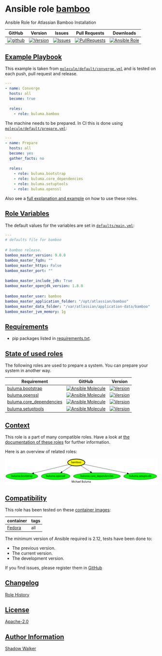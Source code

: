 # Ansible role [bamboo](https://galaxy.ansible.com/ui/standalone/roles/buluma/bamboo/documentation)

Ansible Role for Atlassian Bamboo Installation

|GitHub|Version|Issues|Pull Requests|Downloads|
|------|-------|------|-------------|---------|
|[![github](https://github.com/buluma/ansible-role-bamboo/actions/workflows/molecule.yml/badge.svg)](https://github.com/buluma/ansible-role-bamboo/actions/workflows/molecule.yml)|[![Version](https://img.shields.io/github/release/buluma/ansible-role-bamboo.svg)](https://github.com/buluma/ansible-role-bamboo/releases/)|[![Issues](https://img.shields.io/github/issues/buluma/ansible-role-bamboo.svg)](https://github.com/buluma/ansible-role-bamboo/issues/)|[![PullRequests](https://img.shields.io/github/issues-pr-closed-raw/buluma/ansible-role-bamboo.svg)](https://github.com/buluma/ansible-role-bamboo/pulls/)|[![Ansible Role](https://img.shields.io/ansible/role/d/buluma/bamboo)](https://galaxy.ansible.com/ui/standalone/roles/buluma/bamboo/documentation)|

## [Example Playbook](#example-playbook)

This example is taken from [`molecule/default/converge.yml`](https://github.com/buluma/ansible-role-bamboo/blob/master/molecule/default/converge.yml) and is tested on each push, pull request and release.

```yaml
---
- name: Converge
  hosts: all
  become: true

  roles:
    - role: buluma.bamboo
```

The machine needs to be prepared. In CI this is done using [`molecule/default/prepare.yml`](https://github.com/buluma/ansible-role-bamboo/blob/master/molecule/default/prepare.yml):

```yaml
---
- name: Prepare
  hosts: all
  become: yes
  gather_facts: no

  roles:
    - role: buluma.bootstrap
    - role: buluma.core_dependencies
    - role: buluma.setuptools
    - role: buluma.openssl
```

Also see a [full explanation and example](https://buluma.github.io/how-to-use-these-roles.html) on how to use these roles.

## [Role Variables](#role-variables)

The default values for the variables are set in [`defaults/main.yml`](https://github.com/buluma/ansible-role-bamboo/blob/master/defaults/main.yml):

```yaml
---
# defaults file for bamboo

# bamboo release.
bamboo_master_version: 9.0.0
bamboo_master_fqdn: ""
bamboo_master_https: False
bamboo_master_port: ""

bamboo_master_include_jdk: True
bamboo_master_openjdk_version: 1.8.0

bamboo_master_user: bamboo
bamboo_master_application_folder: "/opt/atlassian/bamboo"
bamboo_master_data_folder: "/var/atlassian/application-data/bamboo"
bamboo_master_jvm_memory: 1g
```

## [Requirements](#requirements)

- pip packages listed in [requirements.txt](https://github.com/buluma/ansible-role-bamboo/blob/master/requirements.txt).

## [State of used roles](#state-of-used-roles)

The following roles are used to prepare a system. You can prepare your system in another way.

| Requirement | GitHub | Version |
|-------------|--------|--------|
|[buluma.bootstrap](https://galaxy.ansible.com/buluma/bootstrap)|[![Ansible Molecule](https://github.com/buluma/ansible-role-bootstrap/actions/workflows/molecule.yml/badge.svg)](https://github.com/buluma/ansible-role-bootstrap/actions/workflows/molecule.yml)|[![Version](https://img.shields.io/github/release/buluma/ansible-role-bootstrap.svg)](https://github.com/shadowwalker/ansible-role-bootstrap)|
|[buluma.openssl](https://galaxy.ansible.com/buluma/openssl)|[![Ansible Molecule](https://github.com/buluma/ansible-role-openssl/actions/workflows/molecule.yml/badge.svg)](https://github.com/buluma/ansible-role-openssl/actions/workflows/molecule.yml)|[![Version](https://img.shields.io/github/release/buluma/ansible-role-openssl.svg)](https://github.com/shadowwalker/ansible-role-openssl)|
|[buluma.core_dependencies](https://galaxy.ansible.com/buluma/core_dependencies)|[![Ansible Molecule](https://github.com/buluma/ansible-role-core_dependencies/actions/workflows/molecule.yml/badge.svg)](https://github.com/buluma/ansible-role-core_dependencies/actions/workflows/molecule.yml)|[![Version](https://img.shields.io/github/release/buluma/ansible-role-core_dependencies.svg)](https://github.com/shadowwalker/ansible-role-core_dependencies)|
|[buluma.setuptools](https://galaxy.ansible.com/buluma/setuptools)|[![Ansible Molecule](https://github.com/buluma/ansible-role-setuptools/actions/workflows/molecule.yml/badge.svg)](https://github.com/buluma/ansible-role-setuptools/actions/workflows/molecule.yml)|[![Version](https://img.shields.io/github/release/buluma/ansible-role-setuptools.svg)](https://github.com/shadowwalker/ansible-role-setuptools)|

## [Context](#context)

This role is a part of many compatible roles. Have a look at [the documentation of these roles](https://buluma.github.io/) for further information.

Here is an overview of related roles:

![dependencies](https://raw.githubusercontent.com/buluma/ansible-role-bamboo/png/requirements.png "Dependencies")

## [Compatibility](#compatibility)

This role has been tested on these [container images](https://hub.docker.com/u/buluma):

|container|tags|
|---------|----|
|[Fedora](https://hub.docker.com/r/buluma/fedora)|all|

The minimum version of Ansible required is 2.12, tests have been done to:

- The previous version.
- The current version.
- The development version.

If you find issues, please register them in [GitHub](https://github.com/buluma/ansible-role-bamboo/issues)

## [Changelog](#changelog)

[Role History](https://github.com/buluma/ansible-role-bamboo/blob/master/CHANGELOG.md)

## [License](#license)

[Apache-2.0](https://github.com/buluma/ansible-role-bamboo/blob/master/LICENSE)

## [Author Information](#author-information)

[Shadow Walker](https://buluma.github.io/)
